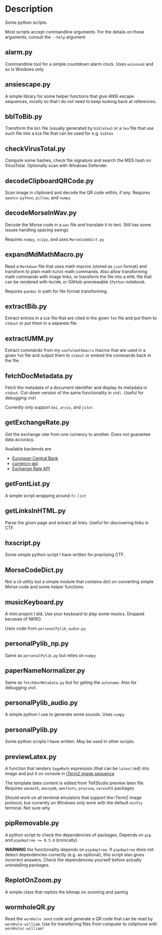 # Description

Some python scripts.

Most scripts accept commandline arguments. For the details on these arguments, consult the `--help` argument

## alarm.py

Commandline tool for a simple countdown alarm clock. Uses `winsound` and so is Windows only

## ansiescape.py

A simple library for some helper functions that give ANSI escape sequences, mostly so that I do not need to keep looking back at references.

## bblToBib.py

Transform the `bbl` file (usually generated by `biblatex`) or a `tex` file that use such file into a `bib` file that can be used for e.g. `bibtex`

## checkVirusTotal.py

Compute some hashes, check file signature and search the MD5 hash on VirusTotal. Optionally scan with Windows Defender

## decodeClipboardQRCode.py

Scan image in clipboard and decode the QR code within, if any. Requires `opencv-python`, `pillow`, and `numpy`

## decodeMorseInWav.py

Decode the Morse code in a `wav` file and translate it to text. Still has some issues handling spacing swings

Requires `numpy`, `scipy`, and uses `MorseCodeDict.py`

## expandMdMathMacro.py

Read a `Markdown` file that uses math macros (stored as `json` format) and transform to plain math `KaTeX` math commands. Also allow transforming math commands with image links, or transform the file into a `HTML` file that can be rendered with `MathML` or GitHub-previewable `IPython` notebook.

Requires `pandoc` in path for file format transforming.

## extractBib.py

Extract entries in a `bib` file that are cited in the given `TeX` file and put them to `stdout` or put them in a separete file.

## extractUMM.py

Extract commands from my `usefulmathmacro` macros that are used in a given `TeX` file and output them to `stdout` or embed the commands back in the file.

## fetchDocMetadata.py

Fetch the metadata of a document identifier and display its metadata in `stdout`. Cut-down version of the same functionality in `shdl`. Useful for debugging `shdl`

Currently only support `doi`, `arxiv`, and `jstor`.

## getExchangeRate.py

Get the exchange rate from one currency to another. Does not guarantee data accuracy.

Available backends are 
* [European Central Bank](https://sdw-wsrest.ecb.europa.eu/help/)
* [currency-api](https://github.com/fawazahmed0/currency-api)
* [Exchange Rate API](https://www.exchangerate-api.com)

## getFontList.py

A simple script wrapping around `fc-list`

## getLinksInHTML.py

Parse the given page and extract all links. Useful for discovering links in CTF.

## hxscript.py

Some simple python script I have written for practising CTF.

## MorseCodeDict.py

Not a cli utility but a simple module that contains dict on converting simple Morse code and some helper functions

## musicKeyboard.py

A mini project I did. Use your keyboard to play some musics. Dropped because of NKRO.

Uses code from `personalPylib_audio.py`. 

## personalPylib_np.py

Same as `personalPylib.py` but relies on `numpy`

## paperNameNormalizer.py

Same as `fetchDocMetadata.py` but for geting the `autoname`. Also for debugging `shdl`

## personalPylib_audio.py

A simple python I use to generate some sounds. Uses `numpy`

## personalPylib.py

Some python scripts I have written. May be used in other scripts.

## previewLatex.py

A function that renders `SageMath` expression (that can be `latex()`ed) into image and put it on console in [iTerm2 image sequence](https://iterm2.com/documentation-images.html)

The template latex content is edited from TeXStudio preview latex file. Requires `amsmath`, `amssymb`, `amsfonts`, `preview`, `varwidth` packages

Should work on all terminal emulators that support the iTerm2 image protocol, but currently on Windows only work with the default `mintty` terminal. Not sure why

## pipRemovable.py

A python script to check the dependencies of packages. Depends on `pip` and `pipdeptree >= 0.5.0` (ironically). 

**WARNING** the functionality depends on `pipdeptree`. If `pipdeptree` does not detect dependencies correctly (e.g. as optional), this script also gives incorrect answers. Check the dependencies yourself before actually uninstalling packages.

## ReplotOnZoom.py

A simple class that replots the bitmap on zooming and paning

## wormholeQR.py

Read the `wormhole send` code and generate a QR code that can be read by `wormhole-william`. Use for transferring files from computer to cellphone with `wormhole(-william)`

